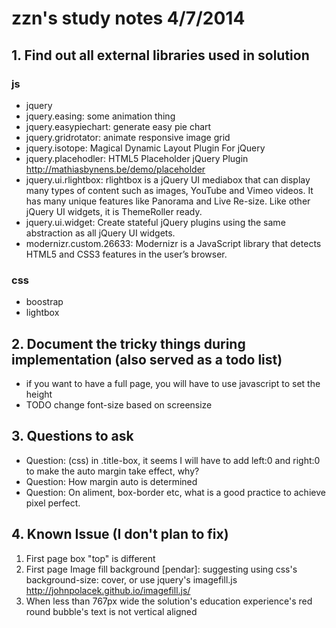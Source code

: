 # zzn's study notes 4/7/2014
## 1. Find out all external libraries used in solution
### js

* jquery
* jquery.easing: some animation thing
* jquery.easypiechart: generate easy pie chart
* jquery.gridrotator: animate responsive image grid
* jquery.isotope: Magical Dynamic Layout Plugin For jQuery
* jquery.placehodler: HTML5 Placeholder jQuery Plugin http://mathiasbynens.be/demo/placeholder
* jquery.ui.rlightbox: rlightbox is a jQuery UI mediabox that can display many types of content such as images, YouTube and Vimeo videos. It has many unique features like Panorama and Live Re-size. Like other jQuery UI widgets, it is ThemeRoller ready.
* jquery.ui.widget: Create stateful jQuery plugins using the same abstraction as all jQuery UI widgets.
* modernizr.custom.26633: Modernizr is a JavaScript library that detects HTML5 and CSS3 features in the user’s browser.

### css
* boostrap
* lightbox

## 2. Document the tricky things during implementation (also served as a todo list)
* if you want to have a full page, you will have to use javascript to set the height
* TODO change font-size based on screensize

## 3. Questions to ask
* Question: (css) in .title-box, it seems I will have to add left:0 and right:0 to make the auto margin take effect, why?
* Question: How margin auto is determined
* Question: On aliment, box-border etc, what is a good practice to achieve pixel perfect.

## 4. Known Issue (I don't plan to fix)
1. First page box "top" is different
2. First page Image fill background
[pendar]: suggesting using css's background-size: cover, or use jquery's  imagefill.js http://johnpolacek.github.io/imagefill.js/
3. When less than 767px wide the solution's education experience's red round bubble's text is not vertical aligned